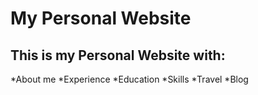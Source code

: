 # My Personal Website
## This is my Personal Website with:


*About me
*Experience 
*Education
*Skills
*Travel
*Blog
